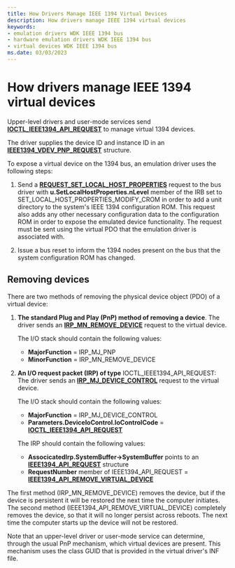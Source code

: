 ```yaml
---
title: How Drivers Manage IEEE 1394 Virtual Devices
description: How drivers manage IEEE 1394 virtual devices
keywords:
- emulation drivers WDK IEEE 1394 bus
- hardware emulation drivers WDK IEEE 1394 bus
- virtual devices WDK IEEE 1394 bus
ms.date: 03/03/2023
---
```


# How drivers manage IEEE 1394 virtual devices

Upper-level drivers and user-mode services send [**IOCTL_IEEE1394_API_REQUEST**](/windows-hardware/drivers/ddi/1394/ni-1394-ioctl_1394_class) to manage virtual 1394 devices.

The driver supplies the device ID and instance ID in an [**IEEE1394_VDEV_PNP_REQUEST**](/windows-hardware/drivers/ddi/1394/ni-1394-ioctl_1394_class) structure.

To expose a virtual device on the 1394 bus, an emulation driver uses the following steps:

1. Send a [**REQUEST_SET_LOCAL_HOST_PROPERTIES**](/windows-hardware/drivers/ddi/1394/ni-1394-ioctl_1394_class) request to the bus driver with **u.SetLocalHostProperties.nLevel** member
    of the IRB set to SET_LOCAL_HOST_PROPERTIES_MODIFY_CROM in order to add a unit directory to the system's IEEE 1394 configuration ROM.
    This request also adds any other necessary configuration data to the configuration ROM in order to expose the emulated device functionality.
    The request must be sent using the virtual PDO that the emulation driver is associated with.

2. Issue a bus reset to inform the 1394 nodes present on the bus that the system configuration ROM has changed.

## Removing devices

There are two methods of removing the physical device object (PDO) of a virtual device:

1.  **The standard Plug and Play (PnP) method of removing a device**. The driver sends an [**IRP_MN_REMOVE_DEVICE**](../kernel/irp-mn-remove-device.md) request to the virtual device.

    The I/O stack should contain the following values:

    -   **MajorFunction** = IRP_MJ_PNP
    -   **MinorFunction** = IRP_MN_REMOVE_DEVICE

2.  **An I/O request packet (IRP) of type** IOCTL_IEEE1394_API_REQUEST: The driver sends an [**IRP_MJ_DEVICE_CONTROL**](../kernel/irp-mj-device-control.md) request to the virtual device.

    The I/O stack should contain the following values:

    -   **MajorFunction** = IRP_MJ_DEVICE_CONTROL
    -   **Parameters.DeviceIoControl.IoControlCode** = [**IOCTL_IEEE1394_API_REQUEST**](https://msdn.microsoft.com/library/windows/hardware/ff537241)

    The IRP should contain the following values:

    -   **AssocicatedIrp.SystemBuffer-&gt;SystemBuffer** points to an [**IEEE1394_API_REQUEST**](/previous-versions/ff537204(v=vs.85)) structure
    -   **RequestNumber** member of IEEE1394_API_REQUEST = [**IEEE1394_API_REMOVE_VIRTUAL_DEVICE**](https://msdn.microsoft.com/library/windows/hardware/ff537201)

The first method (IRP_MN_REMOVE_DEVICE) removes the device, but if the device is persistent it will be restored the next time the computer initiates.
The second method (IEEE1394_API_REMOVE_VIRTUAL_DEVICE) completely removes the device, so that it will no longer persist across reboots.
The next time the computer starts up the device will not be restored.

Note that an upper-level driver or user-mode service can determine, through the usual PnP mechanism, which virtual devices are present.
This mechanism uses the class GUID that is provided in the virtual driver's INF file.

 
